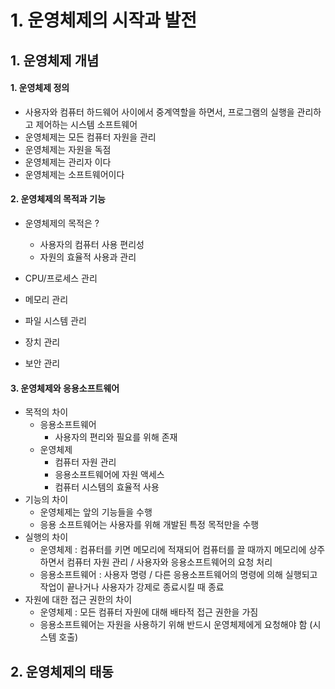 # 1. 운영체제의 시작과 발전

## 1. 운영체제 개념

#### 1. 운영체제 정의

- 사용자와 컴퓨터 하드웨어 사이에서 중계역할을 하면서, 프로그램의 실행을 관리하고 제어하는 시스템 소프트웨어
- 운영체제는 모든 컴퓨터 자원을 관리
- 운영체제는 자원을 독점
- 운영체제는 관리자 이다
- 운영체제는 소프트웨어이다

#### 2. 운영체제의 목적과 기능

- 운영체제의 목적은 ?
  - 사용자의 컴퓨터 사용 편리성
  - 자원의 효율적 사용과 관리

- CPU/프로세스 관리
- 메모리 관리
- 파일 시스템 관리
- 장치 관리
- 보안 관리

#### 3. 운영체제와 응용소프트웨어

- 목적의 차이 
  - 응용소프트웨어 
    - 사용자의 편리와 필요를 위해 존재
  - 운영체제 
    - 컴퓨터 자원 관리
    - 응용소프트웨어에 자원 액세스
    - 컴퓨터 시스템의 효율적 사용
- 기능의 차이
  - 운영체제는 앞의 기능들을 수행
  - 응용 소프트웨어는 사용자를 위해 개발된 특정 목적만을 수행
- 실행의 차이
  - 운영체제 : 컴퓨터를 키면 메모리에 적재되어 컴퓨터를 끌 때까지 메모리에 상주하면서 컴퓨터 자원 관리 / 사용자와 응용소프트웨어의 요청 처리
  - 응용소프트웨어 : 사용자 명령 / 다른 응용소프트웨어의 명령에 의해 실행되고 작업이 끝나거나 사용자가 강제로 종료시킬 때 종료
- 자원에 대한 접근 권한의 차이
  - 운영체제 : 모든 컴퓨터 자원에 대해 배타적 접근 권한을 가짐
  - 응용소프트웨어는 자원을 사용하기 위해 반드시 운영체제에게 요청해야 함 (시스템 호출)



## 2. 운영체제의 태동

